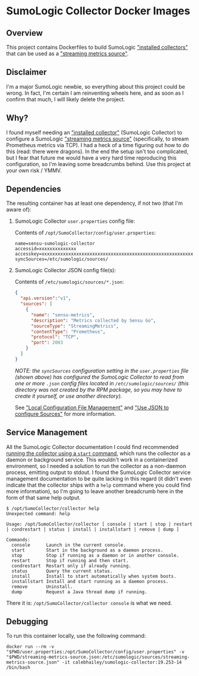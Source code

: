 # SumoLogic Collector Docker Images

## Overview

This project contains Dockerfiles to build SumoLogic ["installed collectors"][1]
that can be used as a ["streaming metrics source"][2].

[1]: https://help.sumologic.com/03Send-Data/Installed-Collectors
[2]: https://help.sumologic.com/03Send-Data/Sources/01Sources-for-Installed-Collectors/Streaming-Metrics-Source

## Disclaimer

I'm a major SumoLogic newbie, so everything about this project could be wrong.
In fact, I'm certain I am reinventing wheels here, and as soon as I confirm that
much, I will likely delete the project.

## Why?

I found myself needing an ["installed collector"][1] (SumoLogic Collector) to
configure a SumoLogic ["streaming metrics source"][2] (specifically, to stream
Prometheus metrics via TCP). I had a heck of a time figuring out how to do this
(read: there were dragons). In the end the setup isn't too complicated, but I
fear that future me would have a very hard time reproducing this configuration,
so I'm leaving some breadcrumbs behind. Use this project at your own risk /
YMMV.

## Dependencies

The resulting container has at least one dependency, if not two (that I'm aware
of):

1. SumoLogic Collector `user.properties` config file:

   Contents of `/opt/SumoCollector/config/user.properties`:

   ```
   name=sensu-sumologic-collector
   accessid=xxxxxxxxxxxxxx
   accesskey=xxxxxxxxxxxxxxxxxxxxxxxxxxxxxxxxxxxxxxxxxxxxxxxxxxxxxxxxxxxxxxxx
   syncSources=/etc/sumologic/sources/
   ```

2. SumoLogic Collector JSON config file(s):

   Contents of `/etc/sumologic/sources/*.json`:

   ```json
   {
     "api.version":"v1",
     "sources": [
       {
         "name": "sensu-metrics",
         "description": "Metrics collected by Sensu Go",
         "sourceType": "StreamingMetrics",
         "contentType": "Prometheus",
         "protocol": "TCP",
         "port": 2003
       }
     ]
   }
   ```

   _NOTE: the `syncSources` configuration setting in the `user.properties` file
   (shown above) has configured the SumoLogic Collector to read from one or more
   `.json` config files located in `/etc/sumologic/sources/` (this directory was
   not created by the RPM package, so you may have to create it yourself, or use
   another directory)._

   See ["Local Configuration File Management"][3] and ["Use JSON to configure
   Sources"][4] for more information.

[3]: https://help.sumologic.com/03Send-Data/Sources/03Use-JSON-to-Configure-Sources/Local-Configuration-File-Management
[4]: https://help.sumologic.com/03Send-Data/Sources/03Use-JSON-to-Configure-Sources

## Service Management

All the SumoLogic Collector documentation I could find recommended [running the
collector using a `start` command][5], which runs the collector as a daemon or
background service. This wouldn't work in a containerized environment, so I
needed a solution to run the collector as a non-daemon process, emitting output
to stdout. I found the  SumoLogic Collector service management documentation to
be quite lacking in this regard (it didn't even indicate that the collector
ships with a `help` command where you could find more information), so I'm going
to leave another breadcrumb here in the form of that same help output.

[5]: https://help.sumologic.com/Manage/Collection/02Start-or-Stop-a-Collector-using-Scripts

```
$ /opt/SumoCollector/collector help
Unexpected command: help

Usage: /opt/SumoCollector/collector [ console | start | stop | restart | condrestart | status | install | installstart | remove | dump ]

Commands:
  console      Launch in the current console.
  start        Start in the background as a daemon process.
  stop         Stop if running as a daemon or in another console.
  restart      Stop if running and then start.
  condrestart  Restart only if already running.
  status       Query the current status.
  install      Install to start automatically when system boots.
  installstart Install and start running as a daemon process.
  remove       Uninstall.
  dump         Request a Java thread dump if running.
```

There it is: `/opt/SumoCollector/collector console` is what we need.

## Debugging

To run this container locally, use the following command:

```
docker run --rm -v "$PWD/user.properties:/opt/SumoCollector/config/user.properties" -v "$PWD/streaming-metrics-source.json:/etc/sumologic/sources/streaming-metrics-source.json" -it calebhailey/sumologic-collector:19.253-14 /bin/bash
```
